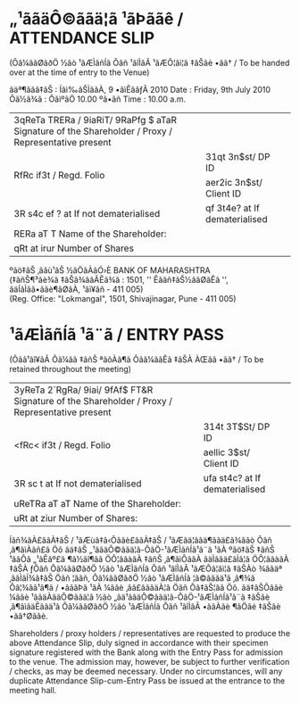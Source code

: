 # „¹ããäÔ©ããä¦ã ¹ãÞããê / ATTENDANCE SLIP

(Ôã¼ããØãðÖ ½ãò ¹ãÆÌãñÍã Ôãñ ¹ãîÌãÃ ¹ãÆÔ¦ãì¦ã ‡ãŠãè •ãã† / To be handed over at the time of entry to the Venue)

ãäª¶ããâ‡ãŠ : Íãì‰ãŠÌããÀ, 9 •ãìÊããƒÃ 2010 Date : Friday, 9th July 2010 Ôã½ã¾ã : ÔãìºãÖ 10.00 ºã•ãñ Time : 10.00 a.m.

<table><tr><td>3qReTa TRERa / 9iaRiT/ 9RaPfg $ aTaR Signature of the Shareholder / Proxy / Representative present</td><td colspan="2"></td></tr><tr><td rowspan="2">RfRc if3t / Regd. Folio</td><td>31qt 3n$st/ DP ID</td><td></td></tr><tr><td>aer2ic 3n$st/ Client ID</td><td></td></tr><tr><td>3R s4c ef ? at If not dematerialised</td><td colspan="2">qf 3t4e? at If dematerialised</td></tr><tr><td colspan="3">RERa aT T Name of the Shareholder:</td></tr><tr><td colspan="3">qRt at irur Number of Shares</td></tr></table>

ºãö‡ãŠ ‚ããù¹ãŠ ½ãÖãÀãÓ›È BANK OF MAHARASHTRA   
(‡ãñŠ¶³ãè¾ã ‡ãŠã¾ããÃÊã¾ã : 1501, '' Êããñ‡ãŠ½ãâØãÊã '', ãäÍãÌãã•ããè¶ãØãÀ, ¹ãì¥ãñ - 411 005)   
(Reg. Office: "Lokmangal", 1501, Shivajinagar, Pune - 411 005)

# ¹ãÆÌãñÍã ¹ã¨ã / ENTRY PASS

(Ôãâ¹ãî¥ãÃ Ôã¼ãã ‡ãñŠ ªãõÀã¶ã Ôãâ¼ããÊã ‡ãŠÀ ÀŒãã •ãã† / To be retained throughout the meeting)

<table><tr><td>3yReTa 2`RgRa/ 9iai/ 9fAf$ FT&amp;R Signature of the Shareholder / Proxy / Representative present</td><td colspan="2"></td></tr><tr><td rowspan="2">&lt;fRc&lt; if3t / Regd. Folio</td><td>314t 3T$St/ DP ID</td><td></td></tr><tr><td>aellic 3$st/ Client ID</td><td></td></tr><tr><td>3R sc t  at If not dematerialised</td><td colspan="2">ufa st4c? at If dematerialised</td></tr><tr><td colspan="3">uReTRa aT aT Name of the Shareholder:</td></tr><tr><td colspan="3">uRt at ziur Number of Shares:</td></tr></table>

Íãñ¾ãÀ£ããÀ‡ãŠ / ¹ãÆùã‡ã‹Ôããè£ããÀ‡ãŠ / ¹ãÆãä¦ããä¶ããä£ã¾ããò Ôãñ ‚ã¶ãìÀãñ£ã Öõ ãä‡ãŠ „¹ããäÔ©ããä¦ã-ÔãÖ-¹ãÆÌãñÍã¹ã¨ã ¹ãÀ ºãö‡ãŠ ‡ãñŠ ¹ããÔã „¹ãÊãº£ã ¶ã½ãî¶ãã ÖÔ¦ããàãÀ ‡ãñŠ ‚ã¶ãìÔããÀ ãäÌããä£ãÌã¦ã ÖÔ¦ããàãÀ ‡ãŠÀ ƒÔãñ Ôã¼ããØãðÖ ½ãò ¹ãÆÌãñÍã Ôãñ ¹ãîÌãÃ ¹ãÆÔã¦ãì¦ã ‡ãŠÀò ¾ããäª ‚ããÌãÍ¾ã‡ãŠ Öãñ ¦ããñ, Ôã¼ããØãðÖ ½ãò ¹ãÆÌãñÍã ¦ã©ãããä¹ã ‚ã¶¾ã Ôã¦¾ãã¹ã¶ã / •ããâÞã ¹ãÀ ¼ããè ‚ãã£ãããäÀ¦ã Öãñ Ôã‡ãŠ¦ãã Öõ. ãä‡ãŠÔããè ¼ããè ¹ããäÀãäÔ©ããä¦ã ½ãò „ãä¹ããäÔ©ããä¦ã-ÔãÖ-¹ãÆÌãñÍã¹ã¨ã ‡ãŠãè ‚ã¶ãìãäÊããä¹ã Ôã¼ããØãðÖ ½ãò ¹ãÆÌãñÍã Ôãñ ¹ãîÌãÃ •ããÀãè ¶ãÖãé ‡ãŠãè •ãã†Øããè.

Shareholders / proxy holders / representatives are requested to produce the above Attendance Slip, duly signed in accordance with their specimen signature registered with the Bank along with the Entry Pass for admission to the venue. The admission may, however, be subject to further verification / checks, as may be deemed necessary. Under no circumstances, will any duplicate Attendance Slip-cum-Entry Pass be issued at the entrance to the meeting hall.